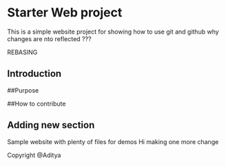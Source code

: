 # Starter Web project

This is a simple website project for showing how to use git and github 
why changes are nto reflected  ???

REBASING 
## Introduction


##Purpose


##How to contribute

## Adding new section

Sample website with plenty of files for demos
Hi making one more change

Copyright @Aditya